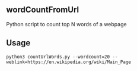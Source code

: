## wordCountFromUrl
Python script to count top N words of a webpage

## Usage ##
````
python3 countUrlWords.py --wordcount=20 --weblink=https://en.wikipedia.org/wiki/Main_Page
````
